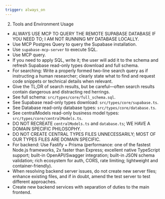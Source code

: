 ```yaml
---
trigger: always_on
---
```


2. Tools and Environment Usage
- ALWAYS USE MCP TO QUERY THE REMOTE SUPABASE DATABASE IF YOU NEED TO; I AM NOT RUNNING MY DATABASE LOCALLY.
- Use MCP Postgres Query to query the Supabase installation.
- Use `supabase-mcp-server` to execute SQL.
- Use MCP query.
- If you need to apply SQL, write it; the user will add it to the schema and refresh Supabase read-only types download and full schema.
- For searching: Write a properly formed two-line search query as if instructing a human researcher; clearly state what to find and request code snippets or technical details when relevant.
- Give the TL;DR of search results, but be careful—often search results contain dangerous and distracting red herrings.
- See full schema: `src/types/core/full_schema.sql`.
- See Supabase read-only types download: `src/types/core/supabase.ts`.
- See Database read-only database types: `src/types/core/database.ts`.
- See centralModels read-only business model types: `src/types/core/centralModels.ts`.
- DO NOT RECREATE `centralModels.ts` and `database.ts`; WE HAVE A DOMAIN SPECIFIC PHILOSOPHY.
- DO NOT CREATE CENTRAL TYPES FILES UNNECESSARILY; MOST OF OUR TYPES FILES ARE DOMAIN SPECIFIC.
- For backend: Use Fastify + Prisma (performance: one of the fastest Node.js frameworks, 2x faster than Express; excellent native TypeScript support; built-in OpenAPI/Swagger integration; built-in JSON schema validation; rich ecosystem for auth, CORS, rate limiting; lightweight and container-friendly).
- When resolving backend server issues, do not create new server files; enhance existing files, and if in doubt, amend the test server to test different approaches.
- Create new backend services with separation of duties to the main frontend.